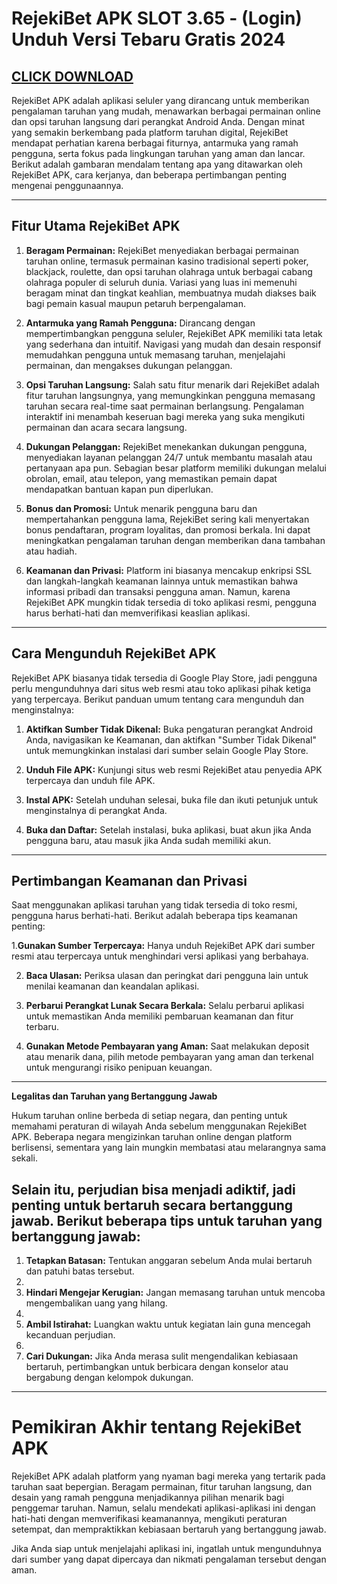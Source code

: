 # RejekiBet APK SLOT 3.65 - (Login) Unduh Versi Tebaru Gratis 2024

## [CLICK DOWNLOAD](https://modfyp.io/rejekibet/)

RejekiBet APK adalah aplikasi seluler yang dirancang untuk memberikan pengalaman taruhan yang mudah, menawarkan berbagai permainan online dan opsi taruhan langsung dari perangkat Android Anda. Dengan minat yang semakin berkembang pada platform taruhan digital, RejekiBet mendapat perhatian karena berbagai fiturnya, antarmuka yang ramah pengguna, serta fokus pada lingkungan taruhan yang aman dan lancar. Berikut adalah gambaran mendalam tentang apa yang ditawarkan oleh RejekiBet APK, cara kerjanya, dan beberapa pertimbangan penting mengenai penggunaannya.

---

## Fitur Utama RejekiBet APK

1. **Beragam Permainan:** RejekiBet menyediakan berbagai permainan taruhan online, termasuk permainan kasino tradisional seperti poker, blackjack, roulette, dan opsi taruhan olahraga untuk berbagai cabang olahraga populer di seluruh dunia. Variasi yang luas ini memenuhi beragam minat dan tingkat keahlian, membuatnya mudah diakses baik bagi pemain kasual maupun petaruh berpengalaman.

2. **Antarmuka yang Ramah Pengguna:** Dirancang dengan mempertimbangkan pengguna seluler, RejekiBet APK memiliki tata letak yang sederhana dan intuitif. Navigasi yang mudah dan desain responsif memudahkan pengguna untuk memasang taruhan, menjelajahi permainan, dan mengakses dukungan pelanggan.

3. **Opsi Taruhan Langsung:** Salah satu fitur menarik dari RejekiBet adalah fitur taruhan langsungnya, yang memungkinkan pengguna memasang taruhan secara real-time saat permainan berlangsung. Pengalaman interaktif ini menambah keseruan bagi mereka yang suka mengikuti permainan dan acara secara langsung.

3. **Dukungan Pelanggan:** RejekiBet menekankan dukungan pengguna, menyediakan layanan pelanggan 24/7 untuk membantu masalah atau pertanyaan apa pun. Sebagian besar platform memiliki dukungan melalui obrolan, email, atau telepon, yang memastikan pemain dapat mendapatkan bantuan kapan pun diperlukan.

4. **Bonus dan Promosi:** Untuk menarik pengguna baru dan mempertahankan pengguna lama, RejekiBet sering kali menyertakan bonus pendaftaran, program loyalitas, dan promosi berkala. Ini dapat meningkatkan pengalaman taruhan dengan memberikan dana tambahan atau hadiah.

5. **Keamanan dan Privasi:** Platform ini biasanya mencakup enkripsi SSL dan langkah-langkah keamanan lainnya untuk memastikan bahwa informasi pribadi dan transaksi pengguna aman. Namun, karena RejekiBet APK mungkin tidak tersedia di toko aplikasi resmi, pengguna harus berhati-hati dan memverifikasi keaslian aplikasi.

---

## Cara Mengunduh RejekiBet APK

RejekiBet APK biasanya tidak tersedia di Google Play Store, jadi pengguna perlu mengunduhnya dari situs web resmi atau toko aplikasi pihak ketiga yang terpercaya. Berikut panduan umum tentang cara mengunduh dan menginstalnya:

1. **Aktifkan Sumber Tidak Dikenal:** Buka pengaturan perangkat Android Anda, navigasikan ke Keamanan, dan aktifkan "Sumber Tidak Dikenal" untuk memungkinkan instalasi dari sumber selain Google Play Store.

2. **Unduh File APK:** Kunjungi situs web resmi RejekiBet atau penyedia APK terpercaya dan unduh file APK.

3. **Instal APK:** Setelah unduhan selesai, buka file dan ikuti petunjuk untuk menginstalnya di perangkat Anda.

4. **Buka dan Daftar:** Setelah instalasi, buka aplikasi, buat akun jika Anda pengguna baru, atau masuk jika Anda sudah memiliki akun.

---

## Pertimbangan Keamanan dan Privasi

Saat menggunakan aplikasi taruhan yang tidak tersedia di toko resmi, pengguna harus berhati-hati. Berikut adalah beberapa tips keamanan penting:

1.**Gunakan Sumber Terpercaya:** Hanya unduh RejekiBet APK dari sumber resmi atau terpercaya untuk menghindari versi aplikasi yang berbahaya.

2. **Baca Ulasan:** Periksa ulasan dan peringkat dari pengguna lain untuk menilai keamanan dan keandalan aplikasi.

3. **Perbarui Perangkat Lunak Secara Berkala:** Selalu perbarui aplikasi untuk memastikan Anda memiliki pembaruan keamanan dan fitur terbaru.

4. **Gunakan Metode Pembayaran yang Aman:** Saat melakukan deposit atau menarik dana, pilih metode pembayaran yang aman dan terkenal untuk mengurangi risiko penipuan keuangan.

---

**Legalitas dan Taruhan yang Bertanggung Jawab**

Hukum taruhan online berbeda di setiap negara, dan penting untuk memahami peraturan di wilayah Anda sebelum menggunakan RejekiBet APK. Beberapa negara mengizinkan taruhan online dengan platform berlisensi, sementara yang lain mungkin membatasi atau melarangnya sama sekali.

## Selain itu, perjudian bisa menjadi adiktif, jadi penting untuk bertaruh secara bertanggung jawab. Berikut beberapa tips untuk taruhan yang bertanggung jawab:

1. **Tetapkan Batasan:** Tentukan anggaran sebelum Anda mulai bertaruh dan patuhi batas tersebut.
2. 
3. **Hindari Mengejar Kerugian:** Jangan memasang taruhan untuk mencoba mengembalikan uang yang hilang.
4. 
5. **Ambil Istirahat:** Luangkan waktu untuk kegiatan lain guna mencegah kecanduan perjudian.
6. 
7. **Cari Dukungan:** Jika Anda merasa sulit mengendalikan kebiasaan bertaruh, pertimbangkan untuk berbicara dengan konselor atau bergabung dengan kelompok dukungan.

---

# Pemikiran Akhir tentang RejekiBet APK

RejekiBet APK adalah platform yang nyaman bagi mereka yang tertarik pada taruhan saat bepergian. Beragam permainan, fitur taruhan langsung, dan desain yang ramah pengguna menjadikannya pilihan menarik bagi penggemar taruhan. Namun, selalu mendekati aplikasi-aplikasi ini dengan hati-hati dengan memverifikasi keamanannya, mengikuti peraturan setempat, dan mempraktikkan kebiasaan bertaruh yang bertanggung jawab.

Jika Anda siap untuk menjelajahi aplikasi ini, ingatlah untuk mengunduhnya dari sumber yang dapat dipercaya dan nikmati pengalaman tersebut dengan aman.
